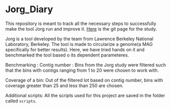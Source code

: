 # Jorg_Diary
This repository is meant to track all the necessary steps to successfully make the tool Jorg run and improve it. [Here](https://github.com/lmlui/Jorg/tree/master) is the git page for the study.

Jorg is a tool developed by the team from Lawrence Berkeley National Laboratory, Berkeley. The tool is made to circularize a genome(a MAG specifically for better results). 
Here, we have tried hands on it and benchmarked the tool based o its dependent parameteres.

Benchmarking :
Contig number : 
Bins from the Jorg study were filtered such that the bins with contigs ranging from 1 to 20 were chosen to work with.

Coverage of a bin: Out of the filtered lot based on contig number, bins with coverage greater than 25 and less than 250 are chosen.

Additional scripts: All the scripts used for this project are saved in the folder called ```scripts```.




